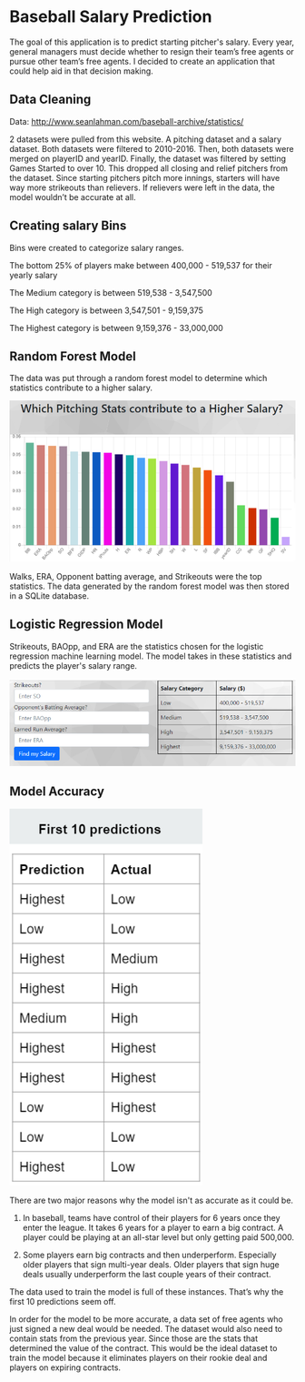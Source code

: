 # Baseball Salary Prediction

The goal of this application is to predict starting pitcher's salary. Every year, general managers must decide whether to resign their team’s free agents or pursue other team’s free agents.  I decided to create an application that could help aid in that decision making.


## Data Cleaning

Data: http://www.seanlahman.com/baseball-archive/statistics/

2 datasets were pulled from this website.  A pitching dataset and a salary dataset.  Both datasets were filtered to 2010-2016.  Then, both datasets were merged on playerID and yearID.  Finally, the dataset was filtered by setting Games Started to over 10.  This dropped all closing and relief pitchers from the dataset.  Since starting pitchers pitch more innings, starters will have way more strikeouts than relievers.  If relievers were left in the data, the model wouldn’t be accurate at all.

## Creating salary Bins

Bins were created to categorize salary ranges.

The bottom 25% of players make between 400,000 - 519,537 for their yearly salary

The Medium category is between 519,538 - 3,547,500

The High category is between 3,547,501 - 9,159,375

The Highest category is between 9,159,376 - 33,000,000

## Random Forest Model
The data was put through a random forest model to determine which statistics contribute to a higher salary.

![image](https://github.com/moormeierz/final-project/blob/main/images/random_forest.PNG?raw=true)

Walks, ERA, Opponent batting average, and Strikeouts were the top statistics.
The data generated by the random forest model was then stored in a SQLite database.

## Logistic Regression Model
Strikeouts, BAOpp, and ERA are the statistics chosen for the logistic regression machine learning model.  The model takes in these statistics and predicts the player's salary range.

![image](https://github.com/moormeierz/final-project/blob/main/images/application.PNG?raw=true)

## Model Accuracy

![image](https://github.com/moormeierz/final-project/blob/main/images/predictions.PNG?raw=true)

There are two major reasons why the model isn't as accurate as it could be.

1) In baseball, teams have control of their players for 6 years once they enter the league.  It takes 6 years for a player to earn a big contract.  A player could be playing at an all-star level but only getting paid 500,000.  

2) Some players earn big contracts and then underperform.  Especially older players that sign multi-year deals.  Older players that sign huge deals usually underperform the last couple years of their contract. 

The data used to train the model is full of these instances.  That’s why the first 10 predictions seem off.

In order for the model to be more accurate, a data set of free agents who just signed a new deal would be needed.  The dataset would also need to contain stats from the previous year.  Since those are the stats that determined the value of the contract.
This would be the ideal dataset to train the model because it eliminates players on their rookie deal and players on expiring contracts.



